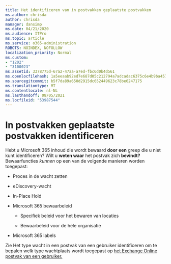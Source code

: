 ```yaml
---
title: Het identificeren van in postvakken geplaatste postvakken
ms.author: chrisda
author: chrisda
manager: dansimp
ms.date: 04/21/2020
ms.audience: ITPro
ms.topic: article
ms.service: o365-administration
ROBOTS: NOINDEX, NOFOLLOW
localization_priority: Normal
ms.custom:
- "1202"
- "3100023"
ms.assetid: 3378775d-67a2-47aa-a7ed-fbc6d0b4d561
ms.openlocfilehash: 1a5eeaab92ed7e687d05c212794a7adcadac6375c6e4b9ba4578835d9a9b9ef5
ms.sourcegitcommit: b5f7da89a650d2915dc652449623c78be6247175
ms.translationtype: MT
ms.contentlocale: nl-NL
ms.lasthandoff: 08/05/2021
ms.locfileid: "53987544"
---
```

# <a name="identify-holds-placed-on-mailboxes"></a>In postvakken geplaatste postvakken identificeren

Hebt u Microsoft 365 inhoud die wordt bewaard **door** **een** greep die u niet kunt identificeren? Wilt u **weten waar** het postvak zich **bevindt?** Bewaarfuncties *kunnen* op een van de volgende manieren worden toegepast:
  
- Proces in de wacht zetten

- eDiscovery-wacht

- In-Place Hold

- Microsoft 365 bewaarbeleid 

  - Specifiek beleid voor het bewaren van locaties

  - Bewaarbeleid voor de hele organisatie

- Microsoft 365 labels

Zie Het type wacht in een postvak van een gebruiker identificeren om te bepalen welk type wachtplaats wordt toegepast op [het Exchange Online postvak van een gebruiker.](https://docs.microsoft.com/microsoft-365/compliance/identify-a-hold-on-an-exchange-online-mailbox)
